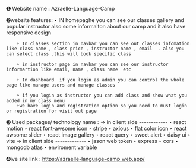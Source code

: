 ➊ Website name  :  Azraelle-Language-Camp

➋website features:
        ‣ IN homepaghe you can see our classes gallery and popular instructor also some informaiton about our camp and it also have responsive design 

        ‣ In classes section in navbar you can see out classes infomation like class name , class price , instructor name , email  . also you can select class .this will book specific class 
        
        ‣ in instructor page in navbar you can see our instructor informartion like email, name , class name  etc

        ‣ In dashboard  if you login as admin you can control the whole page like manage users and manage classes

        ‣ if you login as instructor you can add class and show what you added in my class menu
        ‣we have login and registration option so you need to must login or registration for visit out page

➌ Used packages/ technology name :
   =>  in client side ------------
        ‣ react motion 
        ‣ react font-awsome icon
        ‣ stripe 
        ‣ axious
        ‣ flat color icon
        ‣ react awsome slider
        ‣ react image gallery
        ‣ react query
        ‣ sweet alert
        ‣ daisy ui
        ‣ vite
   =>  in client side -------------
        ‣ jason web  token
        ‣ express
        ‣ cors
        ‣ mongodb atlas
        ‣ enviroment variable

➍ive site link : https://azraelle-language-camp.web.app/


